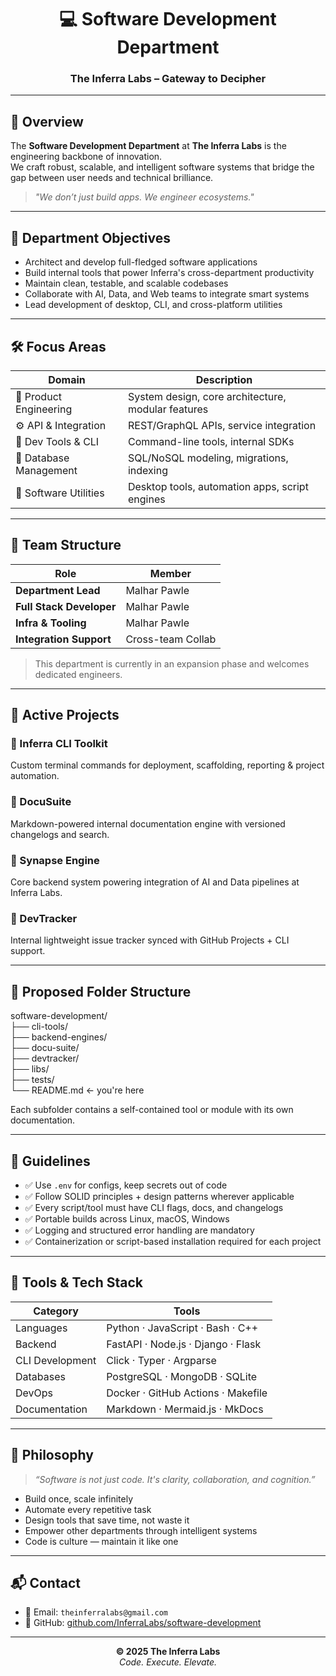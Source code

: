 <h1 align="center">💻 Software Development Department</h1>
<h3 align="center">The Inferra Labs – Gateway to Decipher</h3>

---

## 🧠 Overview

The **Software Development Department** at **The Inferra Labs** is the engineering backbone of innovation.  
We craft robust, scalable, and intelligent software systems that bridge the gap between user needs and technical brilliance.

> _"We don’t just build apps. We engineer ecosystems."_

---

## 🎯 Department Objectives

- Architect and develop full-fledged software applications  
- Build internal tools that power Inferra's cross-department productivity  
- Maintain clean, testable, and scalable codebases  
- Collaborate with AI, Data, and Web teams to integrate smart systems  
- Lead development of desktop, CLI, and cross-platform utilities  

---

## 🛠️ Focus Areas

| Domain               | Description |
|----------------------|-------------|
| 🧩 Product Engineering | System design, core architecture, modular features |
| ⚙️ API & Integration   | REST/GraphQL APIs, service integration |
| 🧪 Dev Tools & CLI     | Command-line tools, internal SDKs |
| 💾 Database Management | SQL/NoSQL modeling, migrations, indexing |
| 🧰 Software Utilities  | Desktop tools, automation apps, script engines |

---

## 👥 Team Structure

| Role                    | Member             |
|-------------------------|--------------------|
| **Department Lead**     | Malhar Pawle   |
| **Full Stack Developer**| Malhar Pawle   |
| **Infra & Tooling**     | Malhar Pawle  |
| **Integration Support** | Cross-team Collab  |

> This department is currently in an expansion phase and welcomes dedicated engineers.

---

## 🚀 Active Projects

### 🔹 Inferra CLI Toolkit  
Custom terminal commands for deployment, scaffolding, reporting & project automation.

### 🔹 DocuSuite  
Markdown-powered internal documentation engine with versioned changelogs and search.

### 🔹 Synapse Engine  
Core backend system powering integration of AI and Data pipelines at Inferra Labs.

### 🔹 DevTracker  
Internal lightweight issue tracker synced with GitHub Projects + CLI support.

---

## 📁 Proposed Folder Structure

software-development/ <br>
├── cli-tools/ <br>
├── backend-engines/ <br>
├── docu-suite/ <br>
├── devtracker/ <br>
├── libs/ <br>
├── tests/ <br>
└── README.md ← you're here <br>


Each subfolder contains a self-contained tool or module with its own documentation.

---

## 📌 Guidelines

- ✅ Use `.env` for configs, keep secrets out of code  
- ✅ Follow SOLID principles + design patterns wherever applicable  
- ✅ Every script/tool must have CLI flags, docs, and changelogs  
- ✅ Portable builds across Linux, macOS, Windows  
- ✅ Logging and structured error handling are mandatory  
- ✅ Containerization or script-based installation required for each project  

---

## 🧰 Tools & Tech Stack

| Category        | Tools |
|------------------|-------|
| Languages        | Python · JavaScript · Bash · C++ |
| Backend          | FastAPI · Node.js · Django · Flask |
| CLI Development  | Click · Typer · Argparse |
| Databases        | PostgreSQL · MongoDB · SQLite |
| DevOps           | Docker · GitHub Actions · Makefile |
| Documentation    | Markdown · Mermaid.js · MkDocs |

---

## 🔮 Philosophy

> _“Software is not just code. It's clarity, collaboration, and cognition.”_

- Build once, scale infinitely  
- Automate every repetitive task  
- Design tools that save time, not waste it  
- Empower other departments through intelligent systems  
- Code is culture — maintain it like one

---

## 📬 Contact

- 📧 Email: `theinferralabs@gmail.com`  
- 🔗 GitHub: [github.com/InferraLabs/software-development](https://github.com/InferraLabs/software-development)

---

<p align="center">
  <strong>© 2025 The Inferra Labs</strong><br>
  <em>Code. Execute. Elevate.</em>
</p>
